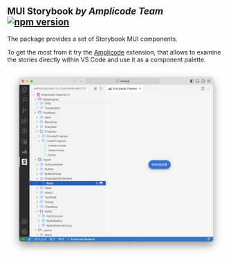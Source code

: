 ## MUI Storybook _by Amplicode Team_ [![npm version](https://img.shields.io/npm/v/@amplicode/amplicode-ra-storybook.svg)](https://www.npmjs.com/package/@amplicode/amplicode-ra-storybook)

The package provides a set of Storybook MUI components.

To get the most from it try the [Amplicode](https://marketplace.visualstudio.com/items?itemName=Haulmont.amplicode) extension, that allows to examine the stories directly within VS Code and use it as a component palette.

![palette and preview](media/palette_and_preview.png)
